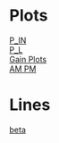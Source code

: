 # Plots
[P_IN](https://zhaoxin-hu.github.io/ECE265C/HW3/pin.jpg)<br/>
[P_L](https://zhaoxin-hu.github.io/ECE265C/HW3/pl.jpg)<br/>
[Gain Plots](https://zhaoxin-hu.github.io/ECE265C/HW3/avg%20gain.jpg)<br/>
[AM PM](https://zhaoxin-hu.github.io/ECE265C/HW3/am-pm.jpg)
# Lines
[beta](https://zhaoxin-hu.github.io/ECE265C/HW3/Q3_another)<br/>
